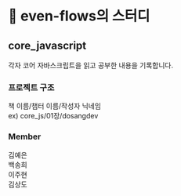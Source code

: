 # 🥩 even-flows의 스터디

## core_javascript
각자 코어 자바스크립트을 읽고 공부한 내용을 기록합니다.


### 프로젝트 구조

책 이름/챕터 이름/작성자 닉네임<br>
ex) core_js/01장/dosangdev


### Member
김예은<br>
백송희<br>
이주현<br>
김상도
